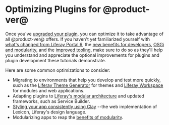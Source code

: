 # Optimizing Plugins for @product-ver@ [](id=optimizing-plugins-for-liferay-7)

Once you've
[upgraded your plugin](/develop/tutorials/-/knowledge_base/7-1/upgrading-plugins-to-liferay-7), 
you can optimize it to take advantage of all @product-ver@
offers. If you haven't yet familiarized yourself with
[what's changed from Liferay Portal 6](/develop/tutorials/-/knowledge_base/7-1/whats-changed-and-what-hasnt),
the
[new benefits for developers](/develop/tutorials/-/knowledge_base/7-1/benefits-of-liferay-7-for-liferay-6-developers),
[OSGi and modularity](/develop/tutorials/-/knowledge_base/7-1/osgi-and-modularity-for-liferay-6-developers),
and the
[improved tooling](/develop/tutorials/-/knowledge_base/7-1/improved-developer-tooling-liferay-workspace-maven-plugins-and-more),
make sure to do so as they'll help you understand and appreciate the optional
improvements for plugins and plugin development these tutorials demonstrate. 

Here are some common optimizations to consider:

-   Migrating to environments that help you develop and test
    more quickly, such as the
    [Liferay Theme Generator](/develop/tutorials/-/knowledge_base/7-0/migrating-a-6-2-theme-to-liferay-7)
    for themes and
    [Liferay Workspace](/develop/tutorials/-/knowledge_base/7-1/from-the-plugins-sdk-to-liferay-workspace)
    for modules and web applications. 
-   Adapting plugins to
    [Liferay's modular architecture](/develop/tutorials/-/knowledge_base/7-1/whats-changed-and-what-hasnt#embracing-a-modular-architecture)
    and updated frameworks, such as Service Builder.
-   [Styling your app consistently using Clay](/develop/tutorials/-/knowledge_base/7-1/applying-clay-styles-to-your-app)
    --the web implementation of Lexicon, Liferay's design language.
-   Modularizing apps to reap the
    [benefits of modularity](/develop/tutorials/-/knowledge_base/7-1/osgi-and-modularity-for-liferay-6-developers#modules-as-an-improvement-over-traditional-plugins). 

